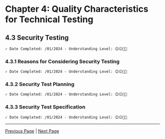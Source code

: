 # Chapter 4: Quality Characteristics for Technical Testing

## 4.3 Security Testing

```markdown
✓ Date Completed: /01/2024 - Understanding Level: 😊😐🤢🤮
```

### 4.3.1 Reasons for Considering Security Testing

```markdown
✓ Date Completed: /01/2024 - Understanding Level: 😊😐🤢🤮
```

### 4.3.2 Security Test Planning

```markdown
✓ Date Completed: /01/2024 - Understanding Level: 😊😐🤢🤮
```

### 4.3.3 Security Test Specification

```markdown
✓ Date Completed: /01/2024 - Understanding Level: 😊😐🤢🤮
```

---

[Previous Page](4.2-general-planning-issues.md) | [Next Page](4.4-reliability-testing.md)
